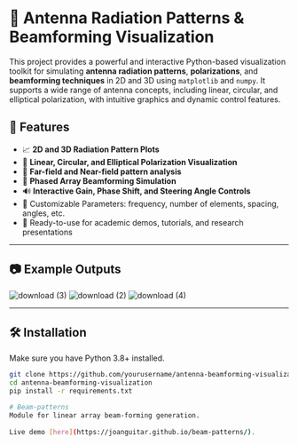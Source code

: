 # 📡 Antenna Radiation Patterns & Beamforming Visualization

This project provides a powerful and interactive Python-based visualization toolkit for simulating **antenna radiation patterns**, **polarizations**, and **beamforming techniques** in 2D and 3D using `matplotlib` and `numpy`. It supports a wide range of antenna concepts, including linear, circular, and elliptical polarization, with intuitive graphics and dynamic control features.

## 🚀 Features

- 📈 **2D and 3D Radiation Pattern Plots**
- 🔄 **Linear, Circular, and Elliptical Polarization Visualization**
- 🧭 **Far-field and Near-field pattern analysis**
- 🎯 **Phased Array Beamforming Simulation**
- 🔊 **Interactive Gain, Phase Shift, and Steering Angle Controls**
- 🧮 Customizable Parameters: frequency, number of elements, spacing, angles, etc.
- 💾 Ready-to-use for academic demos, tutorials, and research presentations

---

## 📷 Example Outputs

![download (3)](https://github.com/user-attachments/assets/6f99053f-8991-49a0-8f5b-9395b9e4b3cb)
![download (2)](https://github.com/user-attachments/assets/4b92e72e-dd5b-4619-bddf-947e23571885)
![download (4)](https://github.com/user-attachments/assets/8c859ba5-a7bd-40d8-9645-d520f61c1e8f)


---

## 🛠️ Installation

Make sure you have Python 3.8+ installed.

```bash
git clone https://github.com/yourusername/antenna-beamforming-visualization.git
cd antenna-beamforming-visualization
pip install -r requirements.txt

# Beam-patterns
Module for linear array beam-forming generation.
 
Live demo [here](https://joanguitar.github.io/beam-patterns/).


